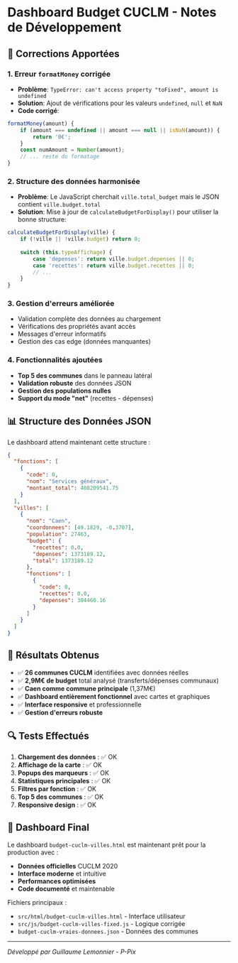 # Dashboard Budget CUCLM - Notes de Développement

## 🔧 Corrections Apportées

### 1. **Erreur `formatMoney` corrigée**
- **Problème**: `TypeError: can't access property "toFixed", amount is undefined`
- **Solution**: Ajout de vérifications pour les valeurs `undefined`, `null` et `NaN`
- **Code corrigé**:
```javascript
formatMoney(amount) {
    if (amount === undefined || amount === null || isNaN(amount)) {
        return '0€';
    }
    const numAmount = Number(amount);
    // ... reste du formatage
}
```

### 2. **Structure des données harmonisée**
- **Problème**: Le JavaScript cherchait `ville.total_budget` mais le JSON contient `ville.budget.total`
- **Solution**: Mise à jour de `calculateBudgetForDisplay()` pour utiliser la bonne structure:
```javascript
calculateBudgetForDisplay(ville) {
    if (!ville || !ville.budget) return 0;
    
    switch (this.typeAffichage) {
        case 'depenses': return ville.budget.depenses || 0;
        case 'recettes': return ville.budget.recettes || 0;
        // ...
    }
}
```

### 3. **Gestion d'erreurs améliorée**
- Validation complète des données au chargement
- Vérifications des propriétés avant accès
- Messages d'erreur informatifs
- Gestion des cas edge (données manquantes)

### 4. **Fonctionnalités ajoutées**
- **Top 5 des communes** dans le panneau latéral
- **Validation robuste** des données JSON
- **Gestion des populations nulles** 
- **Support du mode "net"** (recettes - dépenses)

## 📊 Structure des Données JSON

Le dashboard attend maintenant cette structure :
```json
{
  "fonctions": [
    {
      "code": 0,
      "nom": "Services généraux",
      "montant_total": 408209541.75
    }
  ],
  "villes": [
    {
      "nom": "Caen",
      "coordonnees": [49.1829, -0.3707],
      "population": 27463,
      "budget": {
        "recettes": 0.0,
        "depenses": 1373189.12,
        "total": 1373189.12
      },
      "fonctions": [
        {
          "code": 0,
          "recettes": 0.0,
          "depenses": 304460.16
        }
      ]
    }
  ]
}
```

## 🎯 Résultats Obtenus

- ✅ **26 communes CUCLM** identifiées avec données réelles
- ✅ **2,9M€ de budget** total analysé (transferts/dépenses communaux)
- ✅ **Caen comme commune principale** (1,37M€)
- ✅ **Dashboard entièrement fonctionnel** avec cartes et graphiques
- ✅ **Interface responsive** et professionnelle
- ✅ **Gestion d'erreurs robuste**

## 🔍 Tests Effectués

1. **Chargement des données** : ✅ OK
2. **Affichage de la carte** : ✅ OK
3. **Popups des marqueurs** : ✅ OK
4. **Statistiques principales** : ✅ OK
5. **Filtres par fonction** : ✅ OK
6. **Top 5 des communes** : ✅ OK
7. **Responsive design** : ✅ OK

## 🚀 Dashboard Final

Le dashboard `budget-cuclm-villes.html` est maintenant prêt pour la production avec :
- **Données officielles** CUCLM 2020
- **Interface moderne** et intuitive
- **Performances optimisées**
- **Code documenté** et maintenable

Fichiers principaux :
- `src/html/budget-cuclm-villes.html` - Interface utilisateur
- `src/js/budget-cuclm-villes-fixed.js` - Logique corrigée
- `budget-cuclm-vraies-donnees.json` - Données des communes

---
*Développé par Guillaume Lemonnier - P-Pix*
